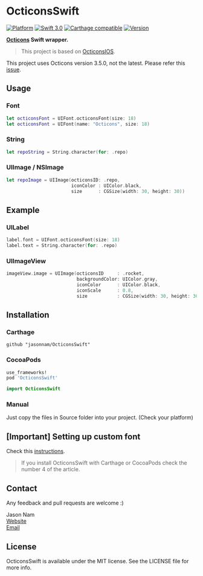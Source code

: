 # OcticonsSwift
[![Platform](https://img.shields.io/cocoapods/p/OcticonsSwift.svg?style=flat)](https://cocoapods.org/pods/OcticonsSwift)
[![Swift 3.0](https://img.shields.io/badge/Swift-3.0-orange.svg?style=flat)](https://developer.apple.com/swift)
[![Carthage compatible](https://img.shields.io/badge/Carthage-compatible-4BC51D.svg?style=flat)](https://github.com/Carthage/Carthage)
[![Version](https://img.shields.io/cocoapods/v/OcticonsSwift.svg?style=flat)](https://cocoapods.org/pods/OcticonsSwift)

**[Octicons](https://octicons.github.com) Swift wrapper.**

> This project is based on [OcticonsIOS](https://github.com/jacksonh/OcticonsIOS).

This project uses Octicons version 3.5.0, not the latest. Please refer this [issue](https://github.com/primer/octicons/issues/108).

## Usage

### Font
```swift
let octiconsFont = UIFont.octiconsFont(size: 18)
let octiconsFont = UIFont(name: "Octicons", size: 18)
```

### String
```swift
let repoString = String.character(for: .repo)
```

### UIImage / NSImage
```swift
let repoImage = UIImage(octiconsID: .repo,
                        iconColor : UIColor.black,
                        size      : CGSize(width: 30, height: 30))
```

## Example

### UILabel
```swift
label.font = UIFont.octiconsFont(size: 18)
label.text = String.character(for: .repo)
```

### UIImageView
```swift
imageView.image = UIImage(octiconsID     : .rocket,
                          backgroundColor: UIColor.gray,
                          iconColor      : UIColor.black,
                          iconScale      : 0.8,
                          size           : CGSize(width: 30, height: 30))
```

## Installation

### Carthage

```ogdl
github "jasonnam/OcticonsSwift"
```

### CocoaPods

```ruby
use_frameworks!
pod 'OcticonsSwift'
```

```swift
import OcticonsSwift
```

### Manual

Just copy the files in Source folder into your project. (Check your platform)

## **[Important] Setting up custom font**

Check this [instructions](https://medium.com/@jasonnam/importing-font-files-to-xcode-projects-even-from-framework-9da99ba27c70#.v5f0d3cln).

> If you install OcticonsSwift with Carthage or CocoaPods check the number 4 of the article.

## Contact

Any feedback and pull requests are welcome :)

Jason Nam<br>[Website](http://www.jasonnam.com)<br>[Email](mailto:contact@jasonnam.com)

## License

OcticonsSwift is available under the MIT license. See the LICENSE file for more info.
